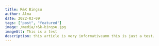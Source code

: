 ```yaml
---
title: R&K Bingsu
author: Alma
date: 2022-03-09
tags: ["post", "featured"]
image: /media/r&k-bingsu.jpg
imageAlt: This is a test
description: this article is very informativeumm this is just a test.
---
```


